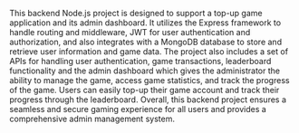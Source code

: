This backend Node.js project is designed to support a top-up game application and its admin dashboard. It utilizes the Express framework to handle routing and middleware, JWT for user authentication and authorization, and also integrates with a MongoDB database to store and retrieve user information and game data. The project also includes a set of APIs for handling user authentication, game transactions, leaderboard functionality and the admin dashboard which gives the administrator the ability to manage the game, access game statistics, and track the progress of the game. Users can easily top-up their game account and track their progress through the leaderboard. Overall, this backend project ensures a seamless and secure gaming experience for all users and provides a comprehensive admin management system.
